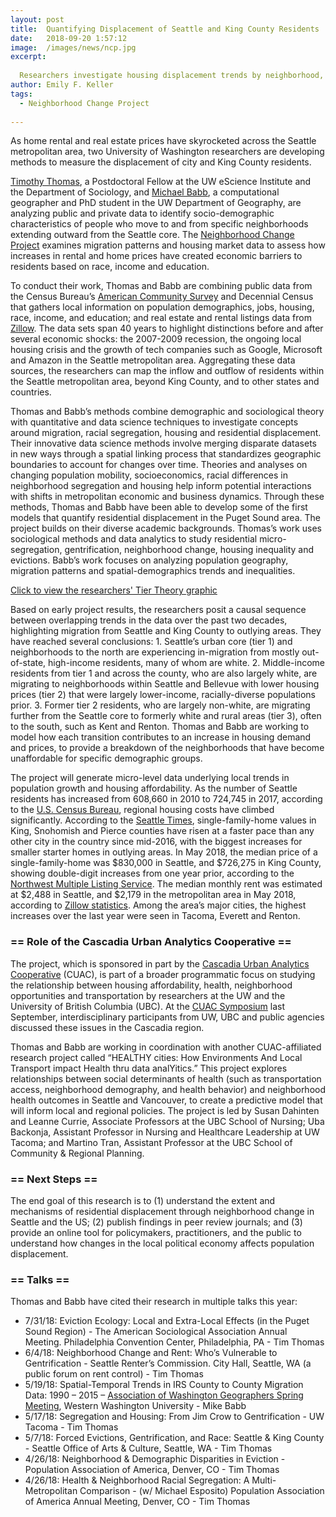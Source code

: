 ```yaml
---
layout: post
title:  Quantifying Displacement of Seattle and King County Residents
date:   2018-09-20 1:57:12
image:  /images/news/ncp.jpg
excerpt:
  
  Researchers investigate housing displacement trends by neighborhood, socioeconomic factors and racial groups across King County
author: Emily F. Keller
tags:
  - Neighborhood Change Project
  
---
```

As home rental and real estate prices have skyrocketed across the Seattle metropolitan area, two University of Washington researchers are developing methods to measure the displacement of city and King County residents.

[Timothy Thomas](https://timathomas.github.io/), a Postdoctoral Fellow at the UW eScience Institute and the Department of Sociology, and [Michael Babb](https://www.linkedin.com/in/michael-babb/), a computational geographer and PhD student in the UW Department of Geography, are analyzing public and private data to identify socio-demographic characteristics of people who move to and from specific neighborhoods extending outward from the Seattle core. The [Neighborhood Change Project](https://www.cascadiadata.org/projects/neighborhood-change-project) examines migration patterns and housing market data to assess how increases in rental and home prices have created economic barriers to residents based on race, income and education. 

To conduct their work, Thomas and Babb are combining public data from the Census Bureau’s [American Community Survey](https://www.census.gov/programs-surveys/acs/) and Decennial Census that gathers local information on population demographics, jobs, housing, race, income, and education; and real estate and rental listings data from [Zillow](https://www.zillow.com/). The data sets span 40 years to highlight distinctions before and after several economic shocks: the 2007-2009 recession, the ongoing local housing crisis and the growth of tech companies such as Google, Microsoft and Amazon in the Seattle metropolitan area. Aggregating these data sources, the researchers can map the inflow and outflow of residents within the Seattle metropolitan area, beyond King County, and to other states and countries. 
 
Thomas and Babb’s methods combine demographic and sociological theory with quantitative and data science techniques to investigate concepts around migration, racial segregation, housing and residential displacement. Their innovative data science methods involve merging disparate datasets in new ways through a spatial linking process that standardizes geographic boundaries to account for changes over time. Theories and analyses on changing population mobility, socioeconomics, racial differences in neighborhood segregation and housing help inform potential interactions with shifts in metropolitan economic and business dynamics. Through these methods, Thomas and Babb have been able to develop some of the first models that quantify residential displacement in the Puget Sound area. The project builds on their diverse academic backgrounds. Thomas’s work uses sociological methods and data analytics to study residential micro-segregation, gentrification, neighborhood change, housing inequality and evictions. Babb’s work focuses on analyzing population geography, migration patterns and spatial-demographics trends and inequalities.

[Click to view the researchers' Tier Theory graphic](/images/news/ncp_chart.jpg)
 
Based on early project results, the researchers posit a causal sequence between overlapping trends in the data over the past two decades, highlighting migration from Seattle and King County to outlying areas. They have reached several conclusions: 1. Seattle’s urban core (tier 1) and neighborhoods to the north are experiencing in-migration from mostly out-of-state, high-income residents, many of whom are white. 2. Middle-income residents from tier 1 and across the county, who are also largely white, are migrating to neighborhoods within Seattle and Bellevue with lower housing prices (tier 2) that were largely lower-income, racially-diverse populations prior. 3. Former tier 2 residents, who are largely non-white, are migrating further from the Seattle core to formerly white and rural areas (tier 3), often to the south, such as Kent and Renton. Thomas and Babb are working to model how each transition contributes to an increase in housing demand and prices, to provide a breakdown of the neighborhoods that have become unaffordable for specific demographic groups.
 
The project will generate micro-level data underlying local trends in population growth and housing affordability. As the number of Seattle residents has increased from 608,660 in 2010 to 724,745 in 2017, according to the [U.S. Census Bureau](https://www.census.gov/quickfacts/fact/table/seattlecitywashington/PST045217), regional housing costs have climbed significantly. According to the [Seattle Times](https://www.seattletimes.com/business/real-estate/seattle-area-home-market-heats-up-yet-again-leading-the-country-for-17th-straight-month/), single-family-home values in King, Snohomish and Pierce counties have risen at a faster pace than any other city in the country since mid-2016, with the biggest increases for smaller starter homes in outlying areas. In May 2018, the median price of a single-family-home was $830,000 in Seattle, and $726,275 in King County, showing double-digit increases from one year prior, according to the [Northwest Multiple Listing Service](http://www.northwestmls.com/library/content/statistics/KCBreakouts.pdf). The median monthly rent was estimated at $2,488 in Seattle, and $2,179 in the metropolitan area in May 2018, according to [Zillow statistics](https://files.zillowstatic.com/research/public/rental/ZRI.Seattle.395078.pdf). Among the area’s major cities, the highest increases over the last year were seen in Tacoma, Everett and Renton.

### == Role of the Cascadia Urban Analytics Cooperative ==
 
The project, which is sponsored in part by the [Cascadia Urban Analytics Cooperative](https://www.cascadiadata.org/) (CUAC), is part of a broader programmatic focus on studying the relationship between housing affordability, health, neighborhood opportunities and transportation by researchers at the UW and the University of British Columbia (UBC). At the [CUAC Symposium](https://www.cascadiadata.org/news/2017/09/20/cuac-symposium.html) last September, interdisciplinary participants from UW, UBC and public agencies discussed these issues in the Cascadia region.
 
Thomas and Babb are working in coordination with another CUAC-affiliated research project called “HEALTHY cities: How Environments And Local Transport impact Health thru data analYitics.” This project explores relationships between social determinants of health (such as transportation access, neighborhood demography, and health behavior) and neighborhood health outcomes in Seattle and Vancouver, to create a predictive model that will inform local and regional policies. The project is led by Susan Dahinten and Leanne Currie, Associate Professors at the UBC School of Nursing; Uba Backonja, Assistant Professor in Nursing and Healthcare Leadership at UW Tacoma; and Martino Tran, Assistant Professor at the UBC School of Community & Regional Planning.

### == Next Steps ==

The end goal of this research is to (1) understand the extent and mechanisms of residential displacement through neighborhood change in Seattle and the US; (2) publish findings in peer review journals; and (3) provide an online tool for policymakers, practitioners, and the public to understand how changes in the local political economy affects population displacement. 

### == Talks ==
 
Thomas and Babb have cited their research in multiple talks this year:
* 7/31/18: Eviction Ecology: Local and Extra-Local Effects (in the Puget Sound Region) - The American Sociological Association Annual Meeting. Philadelphia Convention Center, Philadelphia, PA - Tim Thomas
* 6/4/18: Neighborhood Change and Rent: Who’s Vulnerable to Gentrification - Seattle Renter’s Commission. City Hall, Seattle, WA (a public forum on rent control) - Tim Thomas
* 5/19/18: Spatial-Temporal Trends in IRS County to County Migration Data: 1990 – 2015 – [Association of Washington Geographers Spring Meeting](http://faculty.wwu.edu/patrick/AWG/2018/AWG%20Program%202018.pdf), Western Washington University - Mike Babb
* 5/17/18: Segregation and Housing: From Jim Crow to Gentrification - UW Tacoma - Tim Thomas
* 5/7/18: Forced Evictions, Gentrification, and Race: Seattle & King County - Seattle Office of Arts & Culture, Seattle, WA - Tim Thomas
* 4/26/18: Neighborhood & Demographic Disparities in Eviction - Population Association of America, Denver, CO - Tim Thomas
* 4/26/18: Health & Neighborhood Racial Segregation: A Multi-Metropolitan Comparison - (w/ Michael Esposito) Population Association of America Annual Meeting, Denver, CO - Tim Thomas
